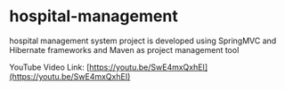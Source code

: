 # hospital-management
hospital management system project is developed using SpringMVC and Hibernate frameworks and Maven as project management tool

YouTube Video Link: [https://youtu.be/SwE4mxQxhEI](https://youtu.be/SwE4mxQxhEI)
